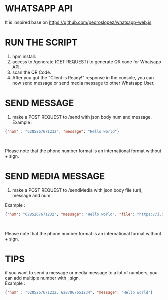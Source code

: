 # WHATSAPP API
It is inspired base on https://github.com/pedroslopez/whatsapp-web.js

# RUN THE SCRIPT
1. npm install.
2. access to /generate (GET REQUEST) to generate QR code for Whatsapp API.
3. scan the QR Code.
4. After you got the "Client is Ready!" response in the console, you can now send message or send media message to other Whatsapp User.

# SEND MESSAGE
1. make a POST REQUEST to /send with json body num and message.
Example :<br />
```json
{"num" : "6285267671232", "message": "Hello world"}

```
<br />

Please note that the phone number format is an international format without + sign.


# SEND MEDIA MESSAGE
1. make a POST REQUEST to /sendMedia with json body file (url), message and num.<br />

Example : <br />
```json
{"num": "6285267671232", "message": "Hello world", "file": "https://i.ibb.co/TMxrFp2/Screenshot-20201130-235450-Whats-App.jpg"}
```
 <br />

Please note that the phone number format is an international format without + sign.

# TIPS
if you want to send a message or media message to a lot of numbers, you can add multiple number with , sign.<br />
Example :<br />
```json
{"num" : "6285267671232, 6287867651234", "message": "Hello world"}
```



